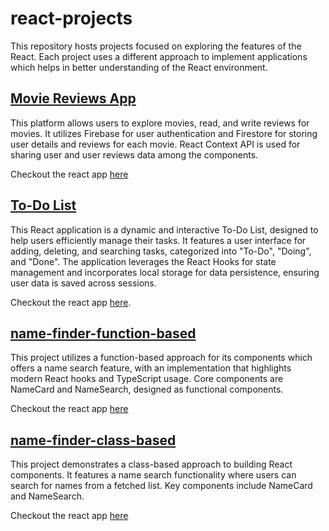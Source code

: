 # react-projects

This repository hosts projects focused on exploring the features of the React. Each project uses a different approach to implement applications which helps in better understanding of the React environment.

## [Movie Reviews App](cine-critique/README.md)

This platform allows users to explore movies, read, and write reviews for movies. It utilizes Firebase for user authentication and Firestore for storing user details and reviews for each movie. React Context API is used for sharing user and user reviews data among the components.

Checkout the react app [here](https://k997nc.csb.app/)

## [To-Do List](todo-list/README.md)

This React application is a dynamic and interactive To-Do List, designed to help users efficiently manage their tasks. It features a user interface for adding, deleting, and searching tasks, categorized into "To-Do", "Doing", and "Done". The application leverages the React Hooks for state management and incorporates local storage for data persistence, ensuring user data is saved across sessions.

Checkout the react app [here](https://98pwsq.csb.app).

## [name-finder-function-based](name-finder-function-based/README.md)

This project utilizes a function-based approach for its components which offers a name search feature, with an implementation that highlights modern React hooks and TypeScript usage. Core components are NameCard and NameSearch, designed as functional components.

Checkout the react app [here](https://z42wvw.csb.app/)

## [name-finder-class-based](name-finder-class-based/README.md)

This project demonstrates a class-based approach to building React components. It features a name search functionality where users can search for names from a fetched list. Key components include NameCard and NameSearch.

Checkout the react app [here](https://vgznf7.csb.app/)
